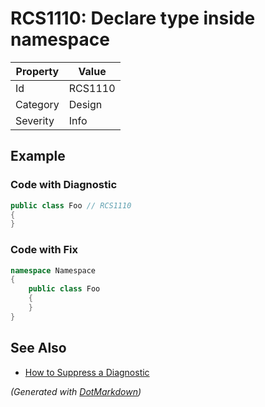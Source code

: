 # RCS1110: Declare type inside namespace

| Property | Value   |
| -------- | ------- |
| Id       | RCS1110 |
| Category | Design  |
| Severity | Info    |

## Example

### Code with Diagnostic

```csharp
public class Foo // RCS1110
{
}
```

### Code with Fix

```csharp
namespace Namespace
{
    public class Foo
    {
    }
}
```

## See Also

* [How to Suppress a Diagnostic](../HowToConfigureAnalyzers.md#how-to-suppress-a-diagnostic)


*\(Generated with [DotMarkdown](http://github.com/JosefPihrt/DotMarkdown)\)*